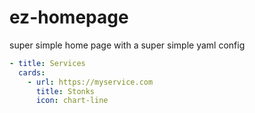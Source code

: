 # ez-homepage

super simple home page with a super simple yaml config

```yaml
- title: Services
  cards:
    - url: https://myservice.com
      title: Stonks
      icon: chart-line
```
